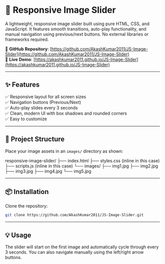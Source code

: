 

# 🌄 Responsive Image Slider

A lightweight, responsive image slider built using pure HTML, CSS, and JavaScript. It features smooth transitions, auto-play functionality, and manual navigation using previous/next buttons. No external libraries or frameworks required.

🔗 **GitHub Repository**: [https://github.com/AkashKumar2011/JS-Image-Slider](https://github.com/AkashKumar2011/JS-Image-Slider)  
🚀 **Live Demo**: [https://akashkumar2011.github.io/JS-Image-Slider](https://akashkumar2011.github.io/JS-Image-Slider)

---

## ✨ Features

✅ Responsive layout for all screen sizes  
✅ Navigation buttons (Previous/Next)  
✅ Auto-play slides every 3 seconds  
✅ Clean, modern UI with box shadows and rounded corners  
✅ Easy to customize

---

## 📁 Project Structure

Place your image assets in an `images/` directory as shown:

responsive-image-slider/
├── index.html
├── styles.css   (inline in this case)
├── scripts.js   (inline in this case)
└── images/
    ├── img1.jpg
    ├── img2.jpg
    ├── img3.jpg
    ├── img4.jpg
    └── img5.jpg



---

## 📦 Installation

Clone the repository:

```bash
git clone https://github.com/AkashKumar2011/JS-Image-Slider.git

```


---

## 💡 Usage
The slider will start on the first image and automatically cycle through every 3 seconds.
You can also navigate manually using the left/right arrow buttons.